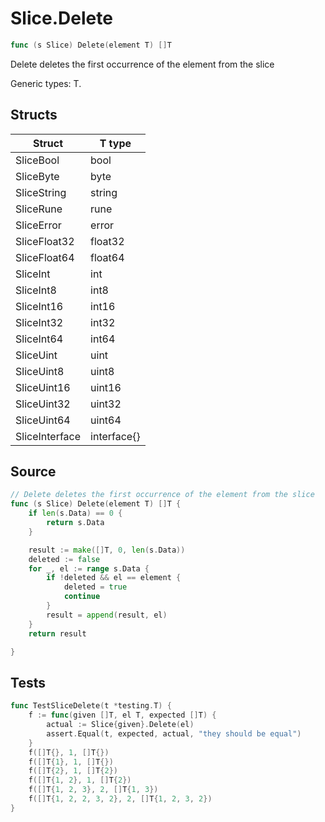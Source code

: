 # Slice.Delete

```go
func (s Slice) Delete(element T) []T
```

Delete deletes the first occurrence of the element from the slice

Generic types: T.

## Structs

| Struct | T type |
| ------ | ------ |
| SliceBool | bool |
| SliceByte | byte |
| SliceString | string |
| SliceRune | rune |
| SliceError | error |
| SliceFloat32 | float32 |
| SliceFloat64 | float64 |
| SliceInt | int |
| SliceInt8 | int8 |
| SliceInt16 | int16 |
| SliceInt32 | int32 |
| SliceInt64 | int64 |
| SliceUint | uint |
| SliceUint8 | uint8 |
| SliceUint16 | uint16 |
| SliceUint32 | uint32 |
| SliceUint64 | uint64 |
| SliceInterface | interface{} |

## Source

```go
// Delete deletes the first occurrence of the element from the slice
func (s Slice) Delete(element T) []T {
	if len(s.Data) == 0 {
		return s.Data
	}

	result := make([]T, 0, len(s.Data))
	deleted := false
	for _, el := range s.Data {
		if !deleted && el == element {
			deleted = true
			continue
		}
		result = append(result, el)
	}
	return result

}
```

## Tests

```go
func TestSliceDelete(t *testing.T) {
	f := func(given []T, el T, expected []T) {
		actual := Slice{given}.Delete(el)
		assert.Equal(t, expected, actual, "they should be equal")
	}
	f([]T{}, 1, []T{})
	f([]T{1}, 1, []T{})
	f([]T{2}, 1, []T{2})
	f([]T{1, 2}, 1, []T{2})
	f([]T{1, 2, 3}, 2, []T{1, 3})
	f([]T{1, 2, 2, 3, 2}, 2, []T{1, 2, 3, 2})
}
```